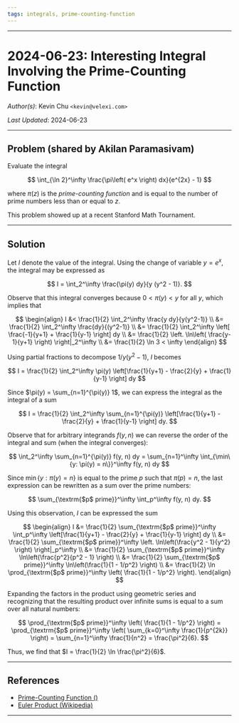 ```yaml
---
tags: integrals, prime-counting-function
---
```


--------------------------------------------------------------------------------------------
2024-06-23: Interesting Integral Involving the Prime-Counting Function
======================================================================

_Author(s)_: Kevin Chu `<kevin@velexi.com>`

_Last Updated_: 2024-06-23

--------------------------------------------------------------------------------------------
## Problem (shared by Akilan Paramasivam)

Evaluate the integral

$$
\int_{\ln 2}^\infty \frac{\pi\left( e^x \right) dx}{e^{2x} - 1}
$$

where $\pi(z)$ is the _prime-counting function_ and is equal to the number of prime numbers
less than or equal to $z$.

This problem showed up at a recent Stanford Math Tournament.

--------------------------------------------------------------------------------------------
## Solution

Let $I$ denote the value of the integral. Using the change of variable $y = e^x$, the
integral may be expressed as

$$
I = \int_2^\infty \frac{\pi(y) dy}{y (y^2 - 1)}.
$$

Observe that this integral converges because $0 < \pi(y) < y$ for all $y$, which implies
that

$$
\begin{align}
I
&< \frac{1}{2} \int_2^\infty \frac{y dy}{y(y^2-1)} \\
&= \frac{1}{2} \int_2^\infty \frac{dy}{(y^2-1)} \\
&= \frac{1}{2} \int_2^\infty \left[ \frac{-1}{y+1} + \frac{1}{y-1} \right] dy \\
&= \frac{1}{2} \left. \ln\left( \frac{y-1}{y+1} \right) \right|_2^\infty \\
&= \frac{1}{2} \ln 3 < \infty
\end{align}
$$

Using partial fractions to decompose $1/y(y^2-1)$, $I$ becomes

$$
I = \frac{1}{2} \int_2^\infty \pi(y)
    \left[\frac{1}{y+1} - \frac{2}{y} + \frac{1}{y-1} \right] dy
$$

Since $\pi(y) = \sum_{n=1}^{\pi(y)} 1$, we can express the integral as the
integral of a sum

$$
I = \frac{1}{2} \int_2^\infty \sum_{n=1}^{\pi(y)}
    \left[\frac{1}{y+1} - \frac{2}{y} + \frac{1}{y-1} \right] dy.
$$

Observe that for arbitrary integrands $f(y, n)$ we can reverse the order of the integral
and sum (when the integral converges):

$$
\int_2^\infty \sum_{n=1}^{\pi(y)} f(y, n) dy
= \sum_{n=1}^\infty \int_{\min\{y: \pi(y) = n\}}^\infty f(y, n) dy
$$

Since $\min\{y: \pi(y) = n\}$ is equal to the prime $p$ such that $\pi(p) = n$, the last
expression can be rewritten as a sum over the prime numbers:

$$
\sum_{\textrm{$p$ prime}}^\infty \int_p^\infty f(y, n) dy.
$$

Using this observation, $I$ can be expressed the sum

$$
\begin{align}
I
&= \frac{1}{2} \sum_{\textrm{$p$ prime}}^\infty
     \int_p^\infty \left[\frac{1}{y+1} - \frac{2}{y} + \frac{1}{y-1} \right] dy \\
&= \frac{1}{2} \sum_{\textrm{$p$ prime}}^\infty
     \left. \ln\left(\frac{y^2 - 1}{y^2} \right) \right|_p^\infty \\
&= \frac{1}{2} \sum_{\textrm{$p$ prime}}^\infty
     \ln\left(\frac{p^2}{p^2 - 1} \right) \\
&= \frac{1}{2} \sum_{\textrm{$p$ prime}}^\infty
     \ln\left(\frac{1}{1 - 1/p^2} \right) \\
&= \frac{1}{2} \ln \prod_{\textrm{$p$ prime}}^\infty
     \left( \frac{1}{1 - 1/p^2} \right).
\end{align}
$$

Expanding the factors in the product using geometric series and recognizing that the
resulting product over infinite sums is equal to a sum over all natural numbers:

$$
\prod_{\textrm{$p$ prime}}^\infty \left( \frac{1}{1 - 1/p^2} \right)
= \prod_{\textrm{$p$ prime}}^\infty \left( \sum_{k=0}^\infty \frac{1}{p^{2k}} \right)
= \sum_{n=1}^\infty \frac{1}{n^2}
= \frac{\pi^2}{6}.
$$

Thus, we find that $I = \frac{1}{2} \ln \frac{\pi^2}{6}$.

--------------------------------------------------------------------------------------------
## References

* [Prime-Counting Function ()](https://en.wikipedia.org/wiki/Prime-counting_function)
* [Euler Product (Wikipedia)](https://en.wikipedia.org/wiki/Euler_product)

--------------------------------------------------------------------------------------------
